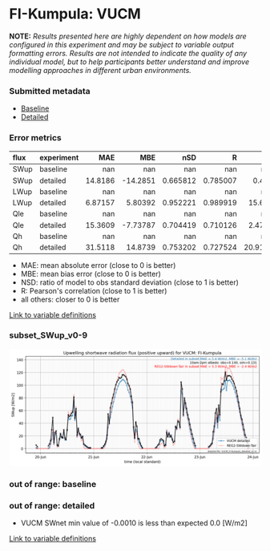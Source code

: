 # FI-Kumpula: VUCM

**NOTE:** *Results presented here are highly dependent on how models are configured in this experiment and may be subject to variable output formatting errors. Results are not intended to indicate the quality of any individual model, but to help participants better understand and improve modelling approaches in different urban environments.*

### Submitted metadata

- [Baseline](VUCM_FI-Kumpula_baseline_attrs.md)
- [Detailed](VUCM_FI-Kumpula_detailed_attrs.md)

### Error metrics

| flux   | experiment   |       MAE |       MBE |        nSD |          R |      5th |      95th |      RMSE |      cRMSE |      AMBE |       1-nSD |         1-R |   nSkewness |   nKurtosis |     Overlap |
|:-------|:-------------|----------:|----------:|-----------:|-----------:|---------:|----------:|----------:|-----------:|----------:|------------:|------------:|------------:|------------:|------------:|
| SWup   | baseline     | nan       | nan       | nan        | nan        | nan      | nan       | nan       | nan        | nan       | nan         | nan         |  nan        |  nan        | nan         |
| SWup   | detailed     |  14.8186  | -14.2851  |   0.665812 |   0.785007 |   0.468  |  29.115   |  32.372   |   0.63085  |  14.2851  |   0.334196  |   0.214993  |    0.401966 |    1.02769  |   0.122022  |
| LWup   | baseline     | nan       | nan       | nan        | nan        | nan      | nan       | nan       | nan        | nan       | nan         | nan         |  nan        |  nan        | nan         |
| LWup   | detailed     |   6.87157 |   5.80392 |   0.952221 |   0.989919 |  15.697  |   6.68501 |   9.66424 |   0.146568 |   5.80392 |   0.0477816 |   0.0100814 |    2.31877  |    0.629654 |   0.0817787 |
| Qle    | baseline     | nan       | nan       | nan        | nan        | nan      | nan       | nan       | nan        | nan       | nan         | nan         |  nan        |  nan        | nan         |
| Qle    | detailed     |  15.3609  |  -7.73787 |   0.704419 |   0.710126 |   2.4795 |  29.0063  |  27.746   |   0.704098 |   7.73787 |   0.29558   |   0.289874  |    0.103157 |    0.189258 |   0.142873  |
| Qh     | baseline     | nan       | nan       | nan        | nan        | nan      | nan       | nan       | nan        | nan       | nan         | nan         |  nan        |  nan        | nan         |
| Qh     | detailed     |  31.5118  |  14.8739  |   0.753202 |   0.727524 |  20.9189 |  23.8652  |  43.2105  |   0.686562 |  14.8739  |   0.246797  |   0.272476  |    0.330033 |    0.481088 |   0.299348  |

 - MAE: mean absolute error (close to 0 is better)
 - MBE: mean bias error (close to 0 is better)
 - NSD: ratio of model to obs standard deviation (close to 1 is better)
 - R: Pearson's correlation (close to 1 is better)
 - all others: closer to 0 is better

[Link to variable definitions](../modelattrs/variable_definitions.md)

### <a name="subset_swup_v0-9"></a>subset_SWup_v0-9
[![VUCM_FI-Kumpula_subset_SWup_v0-9.png](VUCM_FI-Kumpula_subset_SWup_v0-9.png)](VUCM_FI-Kumpula_subset_SWup_v0-9.png)

### out of range: baseline


### out of range: detailed

 - VUCM SWnet min value of -0.0010 is less than expected 0.0 [W/m2]


[Link to variable definitions](../modelattrs/variable_definitions.md)

